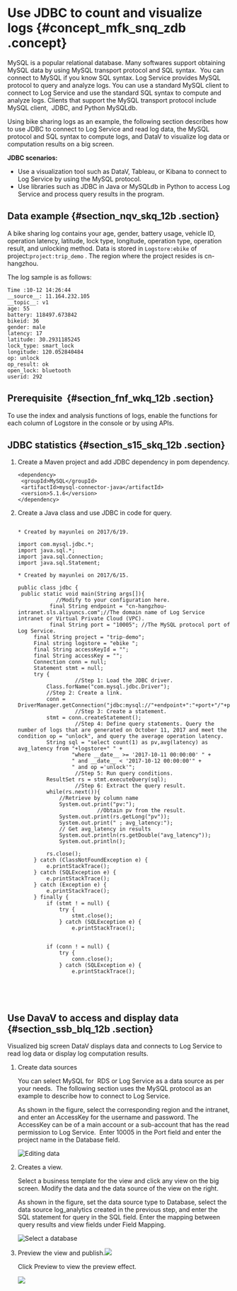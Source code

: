 # Use JDBC to count and visualize logs {#concept_mfk_snq_zdb .concept}

MySQL is a popular relational database. Many softwares support obtaining MySQL data by using MySQL transport protocol and SQL syntax.  You can connect to MySQL if you know SQL syntax. Log Service provides MySQL protocol to query and analyze logs. You can use a standard MySQL client to connect to Log Service and use the standard SQL syntax to compute and analyze logs. Clients that support the MySQL transport protocol include MySQL client,  JDBC, and Python MySQLdb.

Using bike sharing logs as an example, the following section describes how to use JDBC to connect to Log Service and read log data, the MySQL protocol and SQL syntax to compute logs, and DataV to visualize log data or computation results on a big screen.

**JDBC scenarios:**

-   Use a visualization tool such as DataV, Tableau, or Kibana to connect to Log Service by using the MySQL protocol.
-   Use libraries such as JDBC in Java or MySQLdb in Python to access Log Service and process query results in the program.

## Data example {#section_nqv_skq_12b .section}

A bike sharing log contains your age, gender, battery usage, vehicle ID, operation latency, latitude, lock type, longitude, operation type, operation result, and unlocking method. Data is stored in `Logstore:ebike` of project:`project:trip_demo` . The region where the project resides is cn-hangzhou.

The log sample is as follows:

```
Time :10-12 14:26:44
__source__: 11.164.232.105 
__topic__: v1 
age: 55 
battery: 118497.673842 
bikeid: 36 
gender: male 
latency: 17 
latitude: 30.2931185245 
lock_type: smart_lock 
longitude: 120.052840484 
op: unlock 
op_result: ok 
open_lock: bluetooth 
userid: 292
```

## Prerequisite  {#section_fnf_wkq_12b .section}

To use the index and analysis functions of logs, enable the functions for each column of Logstore in the console or by using APIs.

## JDBC statistics {#section_s15_skq_12b .section}

1.  Create a Maven project and add JDBC dependency in pom dependency.

    ```
    <dependency>
     <groupId>MySQL</groupId>
     <artifactId>mysql-connector-java</artifactId>
     <version>5.1.6</version>
    </dependency>
    ```

2.  Create a Java class and use JDBC in code for query.

    ```
    
    * Created by mayunlei on 2017/6/19.
    
    import com.mysql.jdbc.*;
    import java.sql.*;
    import java.sql.Connection;
    import java.sql.Statement;
    
    * Created by mayunlei on 2017/6/15.
    
    public class jdbc {
     public static void main(String args[]){
                //Modify to your configuration here.
              final String endpoint = "cn-hangzhou-intranet.sls.aliyuncs.com";//The domain name of Log Service intranet or Virtual Private Cloud (VPC).
              final String port = "10005"; //The MySQL protocol port of Log Service.
         final String project = "trip-demo";
         Final string logstore = "ebike ";
         final String accessKeyId = "";
         final String accessKey = "";
         Connection conn = null;
         Statement stmt = null;
         try {
                      //Step 1: Load the JDBC driver.
             Class.forName("com.mysql.jdbc.Driver");
             //Step 2: Create a link.
             conn = DriverManager.getConnection("jdbc:mysql://"+endpoint+":"+port+"/"+project,accessKeyId,accessKey);
                      //Step 3: Create a statement.
             stmt = conn.createStatement();
                      //Step 4: Define query statements. Query the number of logs that are generated on October 11, 2017 and meet the condition op = "unlock", and query the average operation latency.
             String sql = "select count(1) as pv,avg(latency) as avg_latency from "+logstore+" " +
                     "where __date__ >= '2017-10-11 00:00:00' " +
                     " and __date__ < '2017-10-12 00:00:00'" +
                     " and op ='unlock'";
                      //Step 5: Run query conditions.
             ResultSet rs = stmt.executeQuery(sql);
                      //Step 6: Extract the query result.
             while(rs.next()){
                 //Retrieve by column name
                 System.out.print("pv:");
                             //Obtain pv from the result.
                 System.out.print(rs.getLong("pv"));
                 System.out.print(" ; avg_latency:");
                 // Get avg_latency in results
                 System.out.println(rs.getDouble("avg_latency"));
                 System.out.println();
             
             rs.close();
         } catch (ClassNotFoundException e) {
             e.printStackTrace();
         } catch (SQLException e) {
             e.printStackTrace();
         } catch (Exception e) {
             e.printStackTrace();
         } finally {
             if (stmt ! = null) {
                 try {
                     stmt.close();
                 } catch (SQLException e) {
                     e.printStackTrace();
                 
             
             if (conn ! = null) {
                 try {
                     conn.close();
                 } catch (SQLException e) {
                     e.printStackTrace();
                 
             
         
     
    
    ```


## Use DavaV to access and display data {#section_ssb_blq_12b .section}

Visualized big screen DataV displays data and connects to Log Service to read log data or display log computation results.

1.  Create data sources

    You can select MySQL for  RDS or Log Service as a data source as per your needs.  The following section uses the MySQL protocol as an example to describe how to connect to Log Service.

    As shown in the figure, select the corresponding region and the intranet, and enter an AccessKey for the username and password. The AccessKey can be of a main account or a sub-account that has the read permission to Log Service.  Enter 10005 in the Port field and enter the project name in the Database field.

    ![](http://static-aliyun-doc.oss-cn-hangzhou.aliyuncs.com/assets/img/13158/5884_en-US.png "Editing data")

2.  Creates a view.

    Select a business template for the view and click any view on the big screen. Modify the data and the data source of the view on the right.

    As shown in the figure, set the data source type to Database, select the data source log\_analytics created in the previous step, and enter the SQL statement for query in the SQL field. Enter the mapping between query results and view fields under Field Mapping.

    ![](http://static-aliyun-doc.oss-cn-hangzhou.aliyuncs.com/assets/img/13158/5887_en-US.png "Select a database")

3.  Preview the view and publish.![](http://docs-aliyun.cn-hangzhou.oss.aliyun-inc.com/assets/pic/60618/cn_zh/1508223950493/%E9%A2%84%E8%A7%88%E8%A7%86%E5%9B%BE.png)

    Click Preview to view the preview effect.

     

    ![](http://docs-aliyun.cn-hangzhou.oss.aliyun-inc.com/assets/pic/60618/cn_zh/1508223967228/%E9%A2%84%E8%A7%88%E8%A7%86%E5%9B%BE-1.png)


